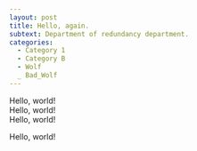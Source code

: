 ```yaml
---
layout: post
title: Hello, again.
subtext: Department of redundancy department.
categories:
  - Category 1
  - Category B
  - Wolf
  _ Bad_Wolf
---
```


Hello, world!  
Hello, world!  
Hello, world!  

Hello, world!  

